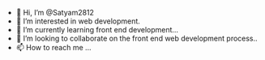 - 👋 Hi, I’m @Satyam2812
- 👀 I’m interested in web development.
- 🌱 I’m currently learning front end development...
- 💞️ I’m looking to collaborate on the front end web development process..
- 📫 How to reach me ...

<!---
Satyam2812/Satyam2812 is a ✨ special ✨ repository because its `README.md` (this file) appears on your GitHub profile.
You can click the Preview link to take a look at your changes.
--->
